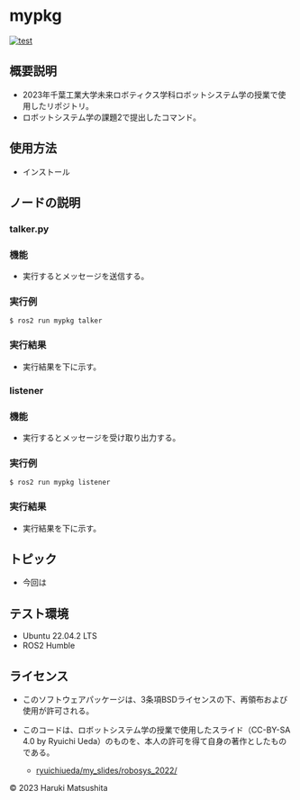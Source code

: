 # mypkg
[![test](https://github.com/harus860723/mypkg/actions/workflows/test.yml/badge.svg)](https://github.com/harus860723/mypkg/actions/workflows/test.yml)
## 概要説明
* 2023年千葉工業大学未来ロボティクス学科ロボットシステム学の授業で使用したリポジトリ。
* ロボットシステム学の課題2で提出したコマンド。

## 使用方法
* インストール


## ノードの説明


### talker.py


### 機能
* 実行するとメッセージを送信する。

### 実行例

```
$ ros2 run mypkg talker
```

### 実行結果
* 実行結果を下に示す。 

### listener

### 機能
* 実行するとメッセージを受け取り出力する。

### 実行例

```
$ ros2 run mypkg listener
```

### 実行結果
* 実行結果を下に示す。

## トピック
* 今回は

## テスト環境
* Ubuntu 22.04.2 LTS
* ROS2 Humble

## ライセンス
* このソフトウェアパッケージは、3条項BSDライセンスの下、再領布および使用が許可される。

* このコードは、ロボットシステム学の授業で使用したスライド（CC-BY-SA 4.0 by Ryuichi Ueda）のものを、本人の許可を得て自身の著作としたものである。
	* [ryuichiueda/my_slides/robosys_2022/](https://github.com/ryuichiueda/my_slides/tree/master/robosys_2022)

© 2023 Haruki Matsushita
